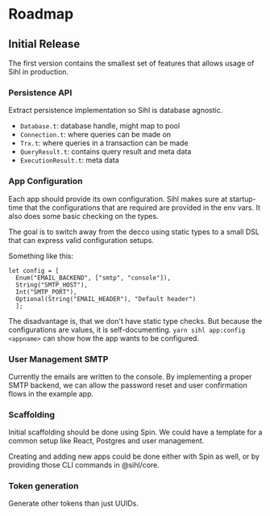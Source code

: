 # Roadmap

## Initial Release

The first version contains the smallest set of features that allows usage of Sihl in production.

### Persistence API
Extract persistence implementation so Sihl is database agnostic.

- `Database.t`: database handle, might map to pool
- `Connection.t`: where queries can be made on
- `Trx.t`: where queries in a transaction can be made
- `QueryResult.t`: contains query result and meta data
- `ExecutionResult.t`: meta data

### App Configuration
Each app should provide its own configuration. Sihl makes sure at startup-time that the configurations that are required are provided in the env vars. It also does some basic checking on the types.

The goal is to switch away from the decco using static types to a small DSL that can express valid configuration setups.

Something like this:

```reasonml
let config = [
  Enum("EMAIL_BACKEND", ["smtp", "console"]),
  String("SMTP_HOST"),
  Int("SMTP_PORT"),
  Optional(String("EMAIL_HEADER"), "Default header")
  ];
```

The disadvantage is, that we don't have static type checks. But because the configurations are values, it is self-documenting. `yarn sihl app:config <appname>` can show how the app wants to be configured.

### User Management SMTP

Currently the emails are written to the console. By implementing a proper SMTP backend, we can allow the password reset and user confirmation flows in the example app.

### Scaffolding

Initial scaffolding should be done using Spin. We could have a template for a common setup like React, Postgres and user management.

Creating and adding new apps could be done either with Spin as well, or by providing those CLI commands in @sihl/core.

### Token generation

Generate other tokens than just UUIDs.
